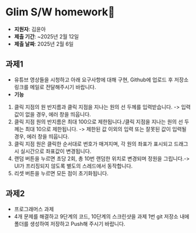 # Glim S/W homework📝

- **지원자**: 김윤아
- **제출 기간**: ~2025년 2월 12일
- **제출 날짜**: 2025년 2월 6일

## 과제1

- 유튜브 영상들을 시청하고 아래 요구사항에 대해 구현, Github에 업로드 후 저장소 링크를 메일로 전달해주시기 바랍니다.
- **기능**
 1. 클릭 지점의 원 반지름과 클릭 지점을 지나는 원의 선 두께를 입력받습니다. -> 입력값이 없을 경우, 에러 창을 띄웁니다.
 2. 클릭 지점 원의 반지름은 최대 100으로 제한됩니다./클릭 지점을 지나는 원의 선 두께는 최대 10으로 제한됩니다. -> 제한된 값 이외의 입력 또는 잘못된 값이 입력될 경우, 에러 창을 띄웁니다.
 3. 클릭 지점 원은 클릭한 순서대로 번호가 매겨지며, 각 원의 좌표가 표시되고 드래그 시 실시간으로 좌표값이 변경됩니다.
 4. 랜덤 버튼을 누르면 초당 2회, 총 10번 랜덤한 위치로 변경되며 정원을 그립니다.-> UI가 프리징되지 않도록 별도의 스레드에서 동작합니다.
 5. 리셋 버튼을 누르면 모든 점이 초기화됩니다.
  
## 과제2

- 프로그래머스 과제
- 4개 문제를 해결하고 9단계의 코드, 10단계의 스크린샷을 과제 1번 git 저장소 내에 폴더를 생성하여 저장하고 Push해 주시기 바랍니다. 

